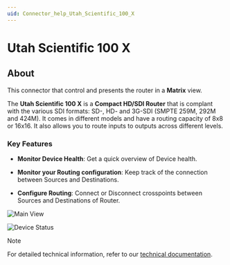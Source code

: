 ```yaml
---
uid: Connector_help_Utah_Scientific_100_X
---
```


# Utah Scientific 100 X

## About

This connector that control and presents the router in a **Matrix** view. 

The **Utah Scientific 100 X** is a **Compact HD/SDI Router** that is complant with the various SDI formats: SD-, HD- and 3G-SDI (SMPTE 259M, 292M and 424M). It comes in different models and have a routing capacity of 8x8 or 16x16. It also allows you to route inputs to outputs across different levels.

### Key Features

- **Monitor Device Health**: Get a quick overview of Device health.

- **Monitor your Routing configuration**: Keep track of the connection between Sources and Destinations.

- **Configure Routing**: Connect or Disconnect crosspoints between Sources and Destinations of Router.


![Main View](~/connector/images/Utah_Scientific_100_X_Main_View.png)

![Device Status](~/connector/images/Utah_Scientific_100_X_Device_Status.png)


> [!NOTE]
> For detailed technical information, refer to our [technical documentation](xref:Connector_help_Utah_Scientific_100_X_Technical).